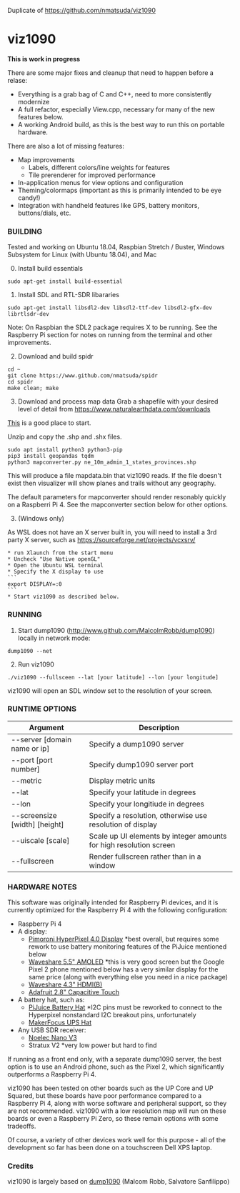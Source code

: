 Duplicate of https://github.com/nmatsuda/viz1090

# viz1090

**This is work in progress**


There are some major fixes and cleanup that need to happen before a relase:
* Everything is a grab bag of C and C++, need to more consistently modernize
* A full refactor, especially View.cpp, necessary for many of the new features below.
* A working Android build, as this is the best way to run this on portable hardware.

There are also a lot of missing features:
* Map improvements
	* Labels, different colors/line weights for features
	* Tile prerenderer for improved performance
* In-application menus for view options and configuration
* Theming/colormaps (important as this is primarily intended to be eye candy!)
* Integration with handheld features like GPS, battery monitors, buttons/dials, etc. 

### BUILDING

Tested and working on Ubuntu 18.04, Raspbian Stretch / Buster, Windows Subsystem for Linux (with Ubuntu 18.04), and Mac

0. Install build essentials

```
sudo apt-get install build-essential
```

1. Install SDL and RTL-SDR libararies
```
sudo apt-get install libsdl2-dev libsdl2-ttf-dev libsdl2-gfx-dev librtlsdr-dev
```

Note: On Raspbian the SDL2 package requires X to be running. See the Raspberry Pi section for notes on running from the terminal and other improvements.

2. Download and build spidr
```
cd ~
git clone https://www.github.com/nmatsuda/spidr
cd spidr
make clean; make
```

3. Download and process map data
Grab a shapefile with your desired level of detail from https://www.naturalearthdata.com/downloads

[This](https://www.naturalearthdata.com/http//www.naturalearthdata.com/download/10m/cultural/ne_10m_admin_1_states_provinces.zip) is a good place to start.

Unzip and copy the .shp and .shx files. 

```
sudo apt install python3 python3-pip
pip3 install geopandas tqdm
python3 mapconverter.py ne_10m_admin_1_states_provinces.shp
```

This will produce a file mapdata.bin that viz1090 reads. If the file doesn't exist then visualizer will show planes and trails without any geography.

The default parameters for mapconverter should render resonably quickly on a Raspberri Pi 4. See the mapconverter section below for other options.


3. (Windows only)

As WSL does not have an X server built in, you will need to install a 3rd party X server, such as https://sourceforge.net/projects/vcxsrv/

	* run Xlaunch from the start menu
	* Uncheck "Use Native openGL"
	* Open the Ubuntu WSL terminal
	* Specify the X display to use
	```
	export DISPLAY=:0
	```
	* Start viz1090 as described below.

### RUNNING

1. Start dump1090 (http://www.github.com/MalcolmRobb/dump1090) locally in network mode:
```
dump1090 --net
```

2. Run viz1090 
```
./viz1090 --fullsceen --lat [your latitude] --lon [your longitude]
```

viz1090 will open an SDL window set to the resolution of your screen.

### RUNTIME OPTIONS

| Argument						| Description |
| ----------------------------- | ----------- |
| --server [domain name or ip]	| Specify a dump1090 server | 
| --port [port number]			| Specify dump1090 server port | 
| --metric						| Display metric units | 
| --lat                         | Specify your latitude in degrees | 
| --lon                         | Specify your longitiude in degrees | 
| --screensize [width] [height]	| Specify a resolution, otherwise use resolution of display | 
| --uiscale [scale]				| Scale up UI elements by integer amounts for high resolution screen | 
| --fullscreen					| Render fullscreen rather than in a window | 

### HARDWARE NOTES

This software was originally intended for Raspberry Pi devices, and it is currently optimized for the Raspberry Pi 4 with the following configuration:

* Raspberry Pi 4
* A display:
	* [Pimoroni HyperPixel 4.0 Display](https://shop.pimoroni.com/products/hyperpixel-4) \*best overall, but requires some rework to use battery monitoring features of the PiJuice mentioned below
	* [Waveshare 5.5" AMOLED](https://www.waveshare.com/5.5inch-hdmi-amoled.htm) \*this is very good screen but the Google Pixel 2 phone mentioned below has a very similar display for the same price (along with everything else you need in a nice package)
	* [Waveshare 4.3" HDMI(B)](https://www.waveshare.com/wiki/4.3inch_HDMI_LCD_(B))
	* [Adafruit 2.8" Capacitive Touch](https://www.adafruit.com/product/2423)
* A battery hat, such as:
	* [PiJuice Battery Hat](https://uk.pi-supply.com/products/pijuice-standard) \*I2C pins must be reworked to connect to the Hyperpixel nonstandard I2C breakout pins, unfortunately
	* [MakerFocus UPS Hat](https://www.amazon.com/Makerfocus-Raspberry-2500mAh-Lithium-Battery/dp/B01MQYX4UX) 
* Any USB SDR receiver:
	* [Noelec Nano V3](https://www.nooelec.com/store/nesdr-nano-three.html)
	* Stratux V2 \*very low power but hard to find


If running as a front end only, with a separate dump1090 server, the best option is to use an Android phone, such as the Pixel 2, which significantly outperforms a Raspberry Pi 4.

viz1090 has been tested on other boards such as the UP Core and UP Squared, but these boards have poor performance compared to a Raspberry Pi 4, along with worse software and peripheral support, so they are not recommended. viz1090 with a low resolution map will run on these boards or even a Raspberry Pi Zero, so these remain options with some tradeoffs.

Of course, a variety of other devices work well for this purpose - all of the development so far has been done on a touchscreen Dell XPS laptop.

### Credits

viz1090 is largely based on [dump1090](https://github.com/MalcolmRobb/dump1090) (Malcom Robb, Salvatore Sanfilippo)
